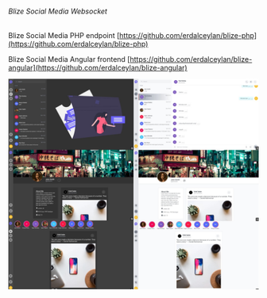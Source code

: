 ###### Blize Social Media  Websocket
Blize Social Media PHP endpoint [https://github.com/erdalceylan/blize-php](https://github.com/erdalceylan/blize-php)

Blize Social Media Angular frontend [https://github.com/erdalceylan/blize-angular](https://github.com/erdalceylan/blize-angular)

![](https://raw.githubusercontent.com/erdalceylan/blize-php/master/public/images/blize_pages.jpg)
